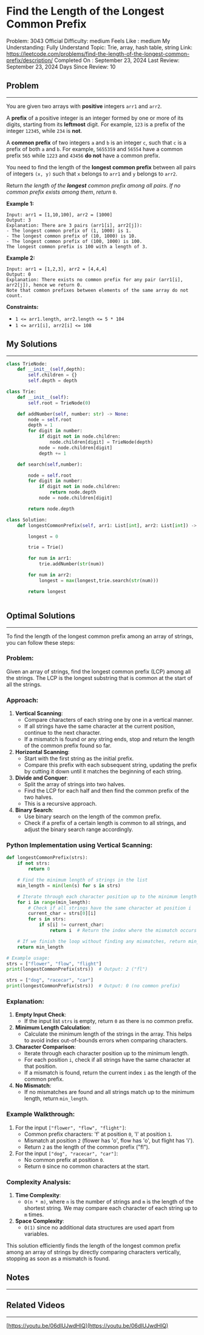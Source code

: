 # Find the Length of the Longest Common Prefix

Problem: 3043
Official Difficulty: medium
Feels Like : medium
My Understanding: Fully Understand
Topic: Trie, array, hash table, string
Link: https://leetcode.com/problems/find-the-length-of-the-longest-common-prefix/description/
Completed On : September 23, 2024
Last Review: September 23, 2024
Days Since Review: 10

## Problem

---

You are given two arrays with **positive** integers `arr1` and `arr2`.

A **prefix** of a positive integer is an integer formed by one or more of its digits, starting from its **leftmost** digit. For example, `123` is a prefix of the integer `12345`, while `234` is **not**.

A **common prefix** of two integers `a` and `b` is an integer `c`, such that `c` is a prefix of both `a` and `b`. For example, `5655359` and `56554` have a common prefix `565` while `1223` and `43456` **do not** have a common prefix.

You need to find the length of the **longest common prefix** between all pairs of integers `(x, y)` such that `x` belongs to `arr1` and `y` belongs to `arr2`.

Return *the length of the **longest** common prefix among all pairs*. *If no common prefix exists among them*, *return* `0`.

**Example 1:**

```
Input: arr1 = [1,10,100], arr2 = [1000]
Output: 3
Explanation: There are 3 pairs (arr1[i], arr2[j]):
- The longest common prefix of (1, 1000) is 1.
- The longest common prefix of (10, 1000) is 10.
- The longest common prefix of (100, 1000) is 100.
The longest common prefix is 100 with a length of 3.

```

**Example 2:**

```
Input: arr1 = [1,2,3], arr2 = [4,4,4]
Output: 0
Explanation: There exists no common prefix for any pair (arr1[i], arr2[j]), hence we return 0.
Note that common prefixes between elements of the same array do not count.

```

**Constraints:**

- `1 <= arr1.length, arr2.length <= 5 * 104`
- `1 <= arr1[i], arr2[i] <= 108`

## My Solutions

---

```python
class TrieNode:
    def __init__(self,depth):
        self.children = {}
        self.depth = depth

class Trie:
    def __init__(self):
        self.root = TrieNode(0)

    def addNumber(self, number: str) -> None:
        node = self.root
        depth = 1
        for digit in number:
            if digit not in node.children:
                node.children[digit] = TrieNode(depth)
            node = node.children[digit]
            depth += 1

    def search(self,number):

        node = self.root
        for digit in number:
            if digit not in node.children:
                return node.depth
            node = node.children[digit]

        return node.depth

class Solution:
    def longestCommonPrefix(self, arr1: List[int], arr2: List[int]) -> int:

        longest = 0

        trie = Trie()

        for num in arr1:
            trie.addNumber(str(num))

        for num in arr2:
            longest = max(longest,trie.search(str(num)))

        return longest

```

```python

```

## Optimal Solutions

---

To find the length of the longest common prefix among an array of strings, you can follow these steps:

### Problem:

Given an array of strings, find the longest common prefix (LCP) among all the strings. The LCP is the longest substring that is common at the start of all the strings.

### Approach:

1. **Vertical Scanning**:
    - Compare characters of each string one by one in a vertical manner.
    - If all strings have the same character at the current position, continue to the next character.
    - If a mismatch is found or any string ends, stop and return the length of the common prefix found so far.
2. **Horizontal Scanning**:
    - Start with the first string as the initial prefix.
    - Compare this prefix with each subsequent string, updating the prefix by cutting it down until it matches the beginning of each string.
3. **Divide and Conquer**:
    - Split the array of strings into two halves.
    - Find the LCP for each half and then find the common prefix of the two halves.
    - This is a recursive approach.
4. **Binary Search**:
    - Use binary search on the length of the common prefix.
    - Check if a prefix of a certain length is common to all strings, and adjust the binary search range accordingly.

### Python Implementation using Vertical Scanning:

```python
def longestCommonPrefix(strs):
    if not strs:
        return 0

    # Find the minimum length of strings in the list
    min_length = min(len(s) for s in strs)

    # Iterate through each character position up to the minimum length
    for i in range(min_length):
        # Check if all strings have the same character at position i
        current_char = strs[0][i]
        for s in strs:
            if s[i] != current_char:
                return i  # Return the index where the mismatch occurs

    # If we finish the loop without finding any mismatches, return min_length
    return min_length

# Example usage:
strs = ["flower", "flow", "flight"]
print(longestCommonPrefix(strs))  # Output: 2 ("fl")

strs = ["dog", "racecar", "car"]
print(longestCommonPrefix(strs))  # Output: 0 (no common prefix)

```

### Explanation:

1. **Empty Input Check**:
    - If the input list `strs` is empty, return `0` as there is no common prefix.
2. **Minimum Length Calculation**:
    - Calculate the minimum length of the strings in the array. This helps to avoid index out-of-bounds errors when comparing characters.
3. **Character Comparison**:
    - Iterate through each character position up to the minimum length.
    - For each position `i`, check if all strings have the same character at that position.
    - If a mismatch is found, return the current index `i` as the length of the common prefix.
4. **No Mismatch**:
    - If no mismatches are found and all strings match up to the minimum length, return `min_length`.

### Example Walkthrough:

1. For the input `["flower", "flow", "flight"]`:
    - Common prefix characters: 'f' at position `0`, 'l' at position `1`.
    - Mismatch at position `2` (flower has 'o', flow has 'o', but flight has 'i').
    - Return `2` as the length of the common prefix ("fl").
2. For the input `["dog", "racecar", "car"]`:
    - No common prefix at position `0`.
    - Return `0` since no common characters at the start.

### Complexity Analysis:

1. **Time Complexity**:
    - `O(n * m)`, where `n` is the number of strings and `m` is the length of the shortest string. We may compare each character of each string up to `m` times.
2. **Space Complexity**:
    - `O(1)` since no additional data structures are used apart from variables.

This solution efficiently finds the length of the longest common prefix among an array of strings by directly comparing characters vertically, stopping as soon as a mismatch is found.

## Notes

---

 

## Related Videos

---

[https://youtu.be/06dIUJwdHlQ](https://youtu.be/06dIUJwdHlQ)
